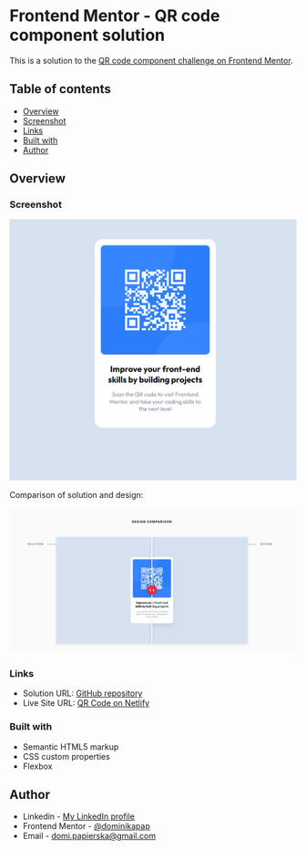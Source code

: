 # Frontend Mentor - QR code component solution

This is a solution to the [QR code component challenge on Frontend Mentor](https://www.frontendmentor.io/challenges/qr-code-component-iux_sIO_H). 

## Table of contents

- [Overview](#overview)
- [Screenshot](#screenshot)
- [Links](#links)
- [Built with](#built-with)
- [Author](#author)


## Overview

### Screenshot

![](/images/qr_challenge_screenshot.PNG)

Comparison of solution and design:

![](images/solution-vs-design.png)


### Links

- Solution URL: [GitHub repository](https://github.com/dominikapap/QR_code_challenge)
- Live Site URL: [QR Code on Netlify](https://qr-code-challenge-domipap.netlify.app/)

### Built with

- Semantic HTML5 markup
- CSS custom properties
- Flexbox


## Author

- Linkedin - [My LinkedIn profile](https://www.linkedin.com/in/dominika-papierska-1ba09311a/)
- Frontend Mentor - [@dominikapap](https://www.frontendmentor.io/profile/yourusername)
- Email - domi.papierska@gmail.com
